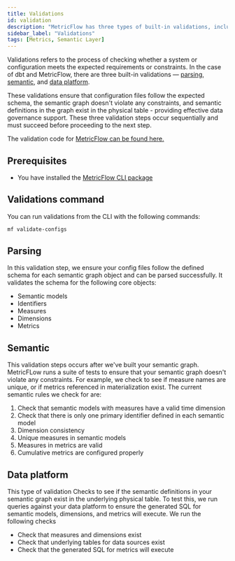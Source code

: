 ```yaml
---
title: Validations
id: validation
description: "MetricFlow has three types of built-in validations, including Parsing Validation, Semantic Validation, and Data Warehouse validation, which are performed in a sequential and blocking manner."
sidebar_label: "Validations"
tags: [Metrics, Semantic Layer]
---
```


Validations refers to the process of checking whether a system or configuration meets the expected requirements or constraints. In the case of dbt and MetricFlow, there are three built-in validations &mdash; [parsing](#parsing), [semantic](#semantic), and [data platform](#data-platform). 

These validations ensure that configuration files follow the expected schema, the semantic graph doesn't violate any constraints, and semantic definitions in the graph exist in the physical table - providing effective data governance support. These three validation steps occur sequentially and must succeed before proceeding to the next step.

The validation code for [MetricFlow can be found here.](https://github.com/transform-data/metricflow/tree/main/metricflow/model/validations)

## Prerequisites

- You have installed the [MetricFlow CLI package](https://github.com/dbt-labs/metricflow)

## Validations command

<!--DOES THIS COMMAND APPLY TO ALL TYPES OF VALIDATIONS?-->

You can run validations from the CLI with the following commands:

```bash
mf validate-configs
```

## Parsing

In this validation step, we ensure your config files follow the defined schema for each semantic graph object and can be parsed successfully. It validates the schema for the following core objects:

* Semantic models
* Identifiers
* Measures
* Dimensions
* Metrics

## Semantic 

This validation steps occurs after we've built your semantic graph. MetricFLow runs a suite of tests to ensure that your semantic graph doesn't violate any constraints. For example, we check to see if measure names are unique, or if metrics referenced in materialization exist. The current semantic rules we check for are:

1. Check that semantic models with measures have a valid time dimension
2. Check that there is only one primary identifier defined in each semantic model
3. Dimension consistency
4. Unique measures in semantic models
5. Measures in metrics are valid
7. Cumulative metrics are configured properly

## Data platform

This type of validation Checks to see if the semantic definitions in your semantic graph exist in the underlying physical table. To test this, we run queries against your data platform to ensure the generated SQL for semantic models, dimensions, and metrics will execute. We run the following checks

* Check that measures and dimensions exist
* Check that underlying tables for data sources exist
* Check that the generated SQL for metrics will execute

